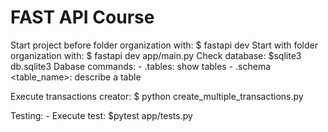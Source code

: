 # FAST API Course

Start project before folder organization with: $ fastapi dev
Start with folder organization with: $ fastapi dev app/main.py
Check database: $sqlite3 db.sqlite3
Dabase commands: 
    - .tables: show tables
    - .schema <table_name>: describe a table


Execute transactions creator: $ python create_multiple_transactions.py

Testing:
    - Execute test: $pytest app/tests.py